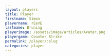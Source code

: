 ```yaml
---
layout: players
title: Player
firstname: Simon
playername: rEeVE
lastname: Bruning
playerimage: /assets/image/articles/Avatar.png
playergame: Counter Strike
permalink: /player/:slug
categories: player
---
```

